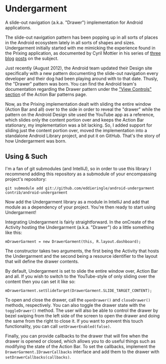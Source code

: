 Undergarment
============

A slide-out navigation (a.k.a. "Drawer") implementation for Android applications.  

The slide-out navigation pattern has been popping up in all sorts of places in the Android
ecosystem lately in all sorts of shapes and sizes. Undergarment initially started with me
mimicking the experience found in the Prixing application, as documented by Cyril Mottier
in his series of [three](http://android.cyrilmottier.com/?p=658)
[blog](http://android.cyrilmottier.com/?p=701) [posts](http://android.cyrilmottier.com/?p=717)
on the subject.  

Just recently (August 2012), the Android team updated their Design site specifically with a new
pattern documenting the slide-out navigation every developer and their dog had been
playing around with to that date. Thusly, the "Drawer" pattern was born. You can find the
Android team's documentation regarding the Drawer pattern under the
["View Controls" section](http://developer.android.com/design/patterns/actionbar.html#elements)
of the Action Bar patterns page.  

Now, as the Prixing implementation dealt with sliding the entire window (Action Bar and all)
over to the side in order to reveal the "drawer" while the pattern on the Android Design site
used the YouTube app as a reference, which slides only the content portion over and keeps the
Action Bar stationary, my implementation was a bit lacking. So, I added support for sliding
just the content portion over, moved the implementation into a standalone Android Library
project, and put it on GitHub. That's the story of how Undergarment was born.  

Using & Such
------------

I'm a fan of git submodules (and IntelliJ), so in order to use this library I recommend adding
this repository as a submodule of your encompassing project's repository:  

    git submodule add git://github.com/eddieringle/android-undergarment contrib/android-undergarment

Now add the Undergarment library as a module in IntelliJ and add that module as a dependency of
your project. You're then ready to start using Undergarment!  

Integrating Undergarment is fairly straightforward. In the onCreate of the Activity hosting
the Undergarment (a.k.a. "Drawer") do a little something like this:  

    mDrawerGarment = new DrawerGarment(this, R.layout.dashboard);

The constructor takes two arguments, the first being the Activity that hosts the Undergarment
and the second being a resource identifier to the layout that will define the drawer contents.  

By default, Undergarment is set to slide the entire window over, Action Bar and all. If you wish
to switch to the YouTube-style of only sliding over the content then you can set it like so:  

    mDrawerGarment.setSlideTarget(DrawerGarment.SLIDE_TARGET_CONTENT);

To open and close the drawer, call the `openDrawer()` and `closeDrawer()` methods,
respectively. You can also toggle the drawer state with the `toggleDrawer()` method. The user
will also be able to control the drawer by bezel swiping from the left side of the screen to
open the drawer and doing the same from the right to close it. If you want to prevent this
touch functionality, you can call `setDrawerEnabled(false)`.  

Finally, you can provide callbacks to the drawer that will fire when the drawer is opened or
closed, which allows you to do useful things such as modifying the state of the Action Bar.
To set the callbacks, implement the `DrawerGarment.IDrawerCallbacks` interface and add them to
the drawer with `setDrawerCallbacks(callbacks)`.